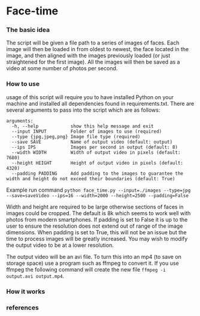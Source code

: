 # Face-time

### The basic idea

The script will be given a file path to a series of images of faces. Each image will then be loaded in from oldest to newest, the face located in the image, and then aligned with the images previously loaded (or just straightened for the first image). All the images will then be saved as a video at some number of photos per second.

### How to use

usage of this script will require you to have installed Python on your machine and installed all dependencies found in requirements.txt. There are several arguments to pass into the script which are as follows:

```
arguments:
  -h, --help            show this help message and exit
  --input INPUT         Folder of images to use (required)
  --type {jpg,jpeg,png} Image file type (required)
  --save SAVE           Name of output video (default: output)
  --ips IPS             Images per second in output (default: 8)
  --width WIDTH         Width of output video in pixels (default: 7680)
  --height HEIGHT       Height of output video in pixels (default: 4320)
  --padding PADDING     Add padding to the images to guarantee the width and height do not exceed their boundaries (default: True)
```

Example run command `python face_time.py --input=./images --type=jpg --save=saveVideo --ips=16 --width=2000 --height=2500 --padding=False`

Width and height are required to be large otherwise sections of faces in images could be cropped. The default is 8k which seems to work well with photos from modern smartphones. If padding is set to False it is up to the user to ensure the resolution does not extend out of range of the image dimensions. When padding is set to True, this will not be an issue but the time to process images will be greatly increased. You may wish to modify the output video to be at a lower resolution.

The output video will be an avi file. To turn this into an mp4 (to save on storage space) use a program such as ffmpeg to convert it. If you use ffmpeg the following command will create the new file `ffmpeg -i output.avi output.mp4`.

### How it works

### references
